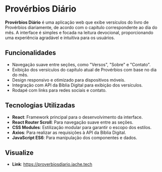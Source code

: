 # Provérbios Diário

**Provérbios Diário** é uma aplicação web que exibe versículos do livro de Provérbios diariamente, de acordo com o capítulo correspondente ao dia do mês. A interface é simples e focada na leitura devocional, proporcionando uma experiência agradável e intuitiva para os usuários.

## Funcionalidades
- Navegação suave entre seções, como "Versos", "Sobre" e "Contato".
- Exibição dos versículos do capítulo atual de Provérbios com base no dia do mês.
- Design responsivo e otimizado para dispositivos móveis.
- Integração com API da Bíblia Digital para exibição dos versículos.
- Rodapé com links para redes sociais e contato.

## Tecnologias Utilizadas
- **React**: Framework principal para o desenvolvimento da interface.
- **React Router Scroll**: Para navegação suave entre as seções.
- **CSS Modules**: Estilização modular para garantir o escopo dos estilos.
- **Axios**: Para realizar as requisições à API da Bíblia Digital.
- **JavaScript ES6**: Para manipulação dos componentes e dados.

## Visualize

- **Link**: https://proverbiosdiario.iache.tech


